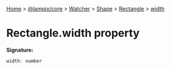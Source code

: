 [Home](./index) &gt; [@lampix/core](./core.md) &gt; [Watcher](./core.watcher.md) &gt; [Shape](./core.watcher.shape.md) &gt; [Rectangle](./core.watcher.shape.rectangle.md) &gt; [width](./core.watcher.shape.rectangle.width.md)

# Rectangle.width property


**Signature:**
```javascript
width: number
```
